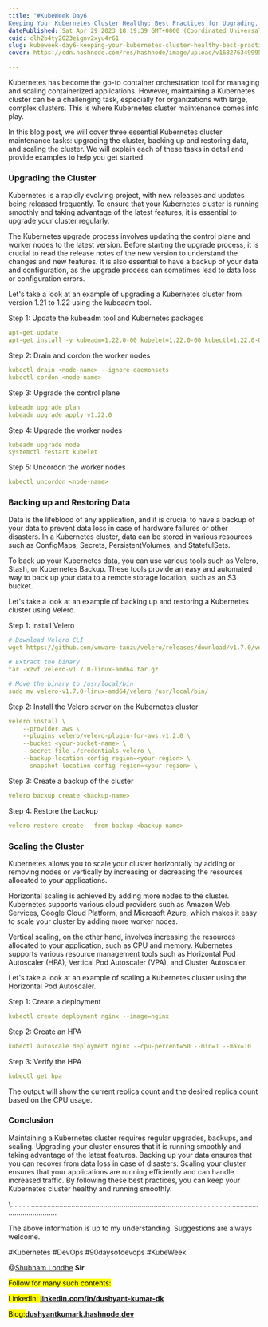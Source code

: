 ```yaml
---
title: "#KubeWeek Day6
Keeping Your Kubernetes Cluster Healthy: Best Practices for Upgrading, Backing Up, and Scaling"
datePublished: Sat Apr 29 2023 18:19:39 GMT+0000 (Coordinated Universal Time)
cuid: clh2b4ty2023eignv2xyu4r61
slug: kubeweek-day6-keeping-your-kubernetes-cluster-healthy-best-practices-for-upgrading-backing-up-and-scaling
cover: https://cdn.hashnode.com/res/hashnode/image/upload/v1682763499951/d9766868-a64c-4ebe-bb57-b3fbebe021cd.jpeg

---
```


Kubernetes has become the go-to container orchestration tool for managing and scaling containerized applications. However, maintaining a Kubernetes cluster can be a challenging task, especially for organizations with large, complex clusters. This is where Kubernetes cluster maintenance comes into play.

In this blog post, we will cover three essential Kubernetes cluster maintenance tasks: upgrading the cluster, backing up and restoring data, and scaling the cluster. We will explain each of these tasks in detail and provide examples to help you get started.

### Upgrading the Cluster

Kubernetes is a rapidly evolving project, with new releases and updates being released frequently. To ensure that your Kubernetes cluster is running smoothly and taking advantage of the latest features, it is essential to upgrade your cluster regularly.

The Kubernetes upgrade process involves updating the control plane and worker nodes to the latest version. Before starting the upgrade process, it is crucial to read the release notes of the new version to understand the changes and new features. It is also essential to have a backup of your data and configuration, as the upgrade process can sometimes lead to data loss or configuration errors.

Let's take a look at an example of upgrading a Kubernetes cluster from version 1.21 to 1.22 using the kubeadm tool.

Step 1: Update the kubeadm tool and Kubernetes packages

```yaml
apt-get update
apt-get install -y kubeadm=1.22.0-00 kubelet=1.22.0-00 kubectl=1.22.0-00
```

Step 2: Drain and cordon the worker nodes

```yaml
kubectl drain <node-name> --ignore-daemonsets
kubectl cordon <node-name>
```

Step 3: Upgrade the control plane

```yaml
kubeadm upgrade plan
kubeadm upgrade apply v1.22.0
```

Step 4: Upgrade the worker nodes

```yaml
kubeadm upgrade node
systemctl restart kubelet
```

Step 5: Uncordon the worker nodes

```yaml
kubectl uncordon <node-name>
```

### Backing up and Restoring Data

Data is the lifeblood of any application, and it is crucial to have a backup of your data to prevent data loss in case of hardware failures or other disasters. In a Kubernetes cluster, data can be stored in various resources such as ConfigMaps, Secrets, PersistentVolumes, and StatefulSets.

To back up your Kubernetes data, you can use various tools such as Velero, Stash, or Kubernetes Backup. These tools provide an easy and automated way to back up your data to a remote storage location, such as an S3 bucket.

Let's take a look at an example of backing up and restoring a Kubernetes cluster using Velero.

Step 1: Install Velero

```yaml
# Download Velero CLI
wget https://github.com/vmware-tanzu/velero/releases/download/v1.7.0/velero-v1.7.0-linux-amd64.tar.gz

# Extract the binary
tar -xzvf velero-v1.7.0-linux-amd64.tar.gz

# Move the binary to /usr/local/bin
sudo mv velero-v1.7.0-linux-amd64/velero /usr/local/bin/
```

Step 2: Install the Velero server on the Kubernetes cluster

```yaml
velero install \
    --provider aws \
    --plugins velero/velero-plugin-for-aws:v1.2.0 \
    --bucket <your-bucket-name> \
    --secret-file ./credentials-velero \
    --backup-location-config region=<your-region> \
    --snapshot-location-config region=<your-region> \
```

Step 3: Create a backup of the cluster

```yaml
velero backup create <backup-name>
```

Step 4: Restore the backup

```yaml
velero restore create --from-backup <backup-name>
```

### Scaling the Cluster

Kubernetes allows you to scale your cluster horizontally by adding or removing nodes or vertically by increasing or decreasing the resources allocated to your applications.

Horizontal scaling is achieved by adding more nodes to the cluster. Kubernetes supports various cloud providers such as Amazon Web Services, Google Cloud Platform, and Microsoft Azure, which makes it easy to scale your cluster by adding more worker nodes.

Vertical scaling, on the other hand, involves increasing the resources allocated to your application, such as CPU and memory. Kubernetes supports various resource management tools such as Horizontal Pod Autoscaler (HPA), Vertical Pod Autoscaler (VPA), and Cluster Autoscaler.

Let's take a look at an example of scaling a Kubernetes cluster using the Horizontal Pod Autoscaler.

Step 1: Create a deployment

```yaml
kubectl create deployment nginx --image=nginx
```

Step 2: Create an HPA

```yaml
kubectl autoscale deployment nginx --cpu-percent=50 --min=1 --max=10
```

Step 3: Verify the HPA

```yaml
kubectl get hpa
```

The output will show the current replica count and the desired replica count based on the CPU usage.

### Conclusion

Maintaining a Kubernetes cluster requires regular upgrades, backups, and scaling. Upgrading your cluster ensures that it is running smoothly and taking advantage of the latest features. Backing up your data ensures that you can recover from data loss in case of disasters. Scaling your cluster ensures that your applications are running efficiently and can handle increased traffic. By following these best practices, you can keep your Kubernetes cluster healthy and running smoothly.

\\...................................................................................................................................................

The above information is up to my understanding. Suggestions are always welcome.

#Kubernetes #DevOps #90daysofdevops #KubeWeek

@[Shubham Londhe](@TrainWithShubham) **Sir**

<mark>Follow for many such contents:</mark>

<mark>LinkedIn: </mark> [**linkedin.com/in/dushyant-kumar-dk**](http://linkedin.com/in/dushyant-kumar-dk)

<mark>Blog:</mark>[**dushyantkumark.hashnode.dev**](http://dushyantkumark.hashnode.dev)
